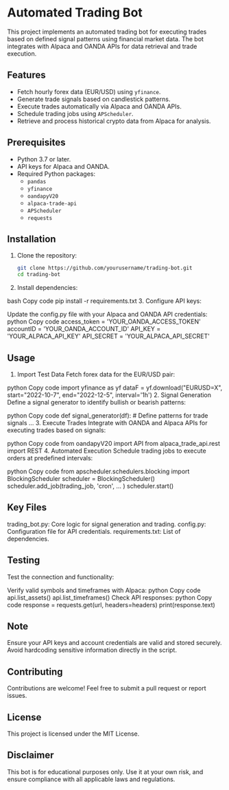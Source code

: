 # Automated Trading Bot

This project implements an automated trading bot for executing trades based on defined signal patterns using financial market data. The bot integrates with Alpaca and OANDA APIs for data retrieval and trade execution. 

## Features
- Fetch hourly forex data (EUR/USD) using `yfinance`.
- Generate trade signals based on candlestick patterns.
- Execute trades automatically via Alpaca and OANDA APIs.
- Schedule trading jobs using `APScheduler`.
- Retrieve and process historical crypto data from Alpaca for analysis.

## Prerequisites
- Python 3.7 or later.
- API keys for Alpaca and OANDA.
- Required Python packages:
  - `pandas`
  - `yfinance`
  - `oandapyV20`
  - `alpaca-trade-api`
  - `APScheduler`
  - `requests`

## Installation
1. Clone the repository:
   ```bash
   git clone https://github.com/yourusername/trading-bot.git
   cd trading-bot
2. Install dependencies:

bash
Copy code
pip install -r requirements.txt
3. Configure API keys:

Update the config.py file with your Alpaca and OANDA API credentials:
python
Copy code
access_token = 'YOUR_OANDA_ACCESS_TOKEN'
accountID = 'YOUR_OANDA_ACCOUNT_ID'
API_KEY = 'YOUR_ALPACA_API_KEY'
API_SECRET = 'YOUR_ALPACA_API_SECRET'
## Usage
1. Import Test Data
Fetch forex data for the EUR/USD pair:

python
Copy code
import yfinance as yf
dataF = yf.download("EURUSD=X", start="2022-10-7", end="2022-12-5", interval='1h')
2. Signal Generation
Define a signal generator to identify bullish or bearish patterns:

python
Copy code
def signal_generator(df):
    # Define patterns for trade signals
    ...
3. Execute Trades
Integrate with OANDA and Alpaca APIs for executing trades based on signals:

python
Copy code
from oandapyV20 import API
from alpaca_trade_api.rest import REST
4. Automated Execution
Schedule trading jobs to execute orders at predefined intervals:

python
Copy code
from apscheduler.schedulers.blocking import BlockingScheduler
scheduler = BlockingScheduler()
scheduler.add_job(trading_job, 'cron', ... )
scheduler.start()
## Key Files
trading_bot.py: Core logic for signal generation and trading.
config.py: Configuration file for API credentials.
requirements.txt: List of dependencies.
## Testing
Test the connection and functionality:

Verify valid symbols and timeframes with Alpaca:
python
Copy code
api.list_assets()
api.list_timeframes()
Check API responses:
python
Copy code
response = requests.get(url, headers=headers)
print(response.text)
## Note
Ensure your API keys and account credentials are valid and stored securely. Avoid hardcoding sensitive information directly in the script.

## Contributing
Contributions are welcome! Feel free to submit a pull request or report issues.

## License
This project is licensed under the MIT License.

## Disclaimer
This bot is for educational purposes only. Use it at your own risk, and ensure compliance with all applicable laws and regulations.

